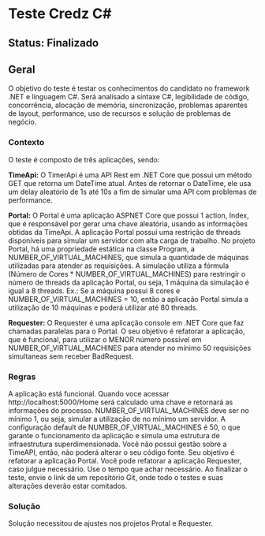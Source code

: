 # Teste Credz C#


## Status: <b> Finalizado </b>

## Geral

O objetivo do teste é testar os conhecimentos do candidato no framework .NET e linguagem C#.
Será analisado a sintaxe C#, legibilidade de código, concorrência, alocação de memória, sincronização, problemas aparentes de layout, performance, uso de recursos e solução de problemas de negócio.

### Contexto
O teste é composto de três aplicações, sendo:

<b>TimeApi:</b> O TimerApi é uma API Rest em .NET Core que possui um método GET que retorna um DateTime atual. Antes de retornar o DateTime, ele usa um delay aleatório de 1s até 10s a fim de simular uma API com problemas de performance.

<b>Portal:</b> O Portal é uma aplicação ASPNET Core que possui 1 action, Index, que é responsável por gerar uma chave aleatória, usando as informações obtidas da TimeApi. A aplicação Portal possui uma restrição de threads disponíveis para simular um servidor com alta carga de trabalho.
No projeto Portal, há uma propriedade estática na classe Program, a NUMBER_OF_VIRTUAL_MACHINES, que simula a quantidade de máquinas utilizadas para atender as requisições.
A simulação utiliza a fórmula (Número de Cores * NUMBER_OF_VIRTUAL_MACHINES) para restringir o número de threads da aplicação Portal, ou seja, 1 máquina da simulação é igual a 8 threads.
Ex.: Se a máquina possui 8 cores e NUMBER_OF_VIRTUAL_MACHINES = 10, então a aplicação Portal simula a utilização de 10 máquinas e poderá utilizar até 80 threads.

<b>Requester:</b> O Requester é uma aplicação console em .NET Core que faz chamadas paralelas para o Portal.
O seu objetivo é refatorar a aplicação, que é funcional, para utilizar o MENOR número possível em NUMBER_OF_VIRTUAL_MACHINES para atender no mínimo 50 requisições simultaneas sem receber BadRequest.

### Regras

A aplicação está funcional. Quando voce acessar http://localhost:5000/Home será calculado uma chave e retornará as informações do processo.
NUMBER_OF_VIRTUAL_MACHINES deve ser no mínimo 1, ou seja, simular a utilização de no mínimo um servidor.
A configuração default de NUMBER_OF_VIRTUAL_MACHINES é 50, o que garante o funcionamento da aplicação e simula uma estrutura de infraestrutura superdimensionada.
Você não possui gestão sobre a TimeAPI, então, não poderá alterar o seu código fonte.
Seu objetivo é refatorar a aplicação Portal.
Você pode refatorar a aplicação Requester, caso julgue necessário.
Use o tempo que achar necessário.
Ao finalizar o teste, envie o link de um repositório Git, onde todo o testes e suas alterações deverão estar comitados.


### Solução

Solução necessitou de ajustes nos projetos Protal e Requester.


